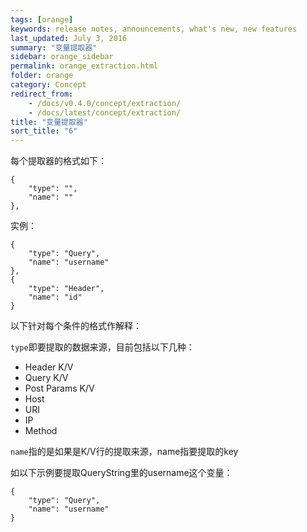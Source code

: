 ```yaml
---
tags: [orange]
keywords: release notes, announcements, what's new, new features
last_updated: July 3, 2016
summary: "变量提取器"
sidebar: orange_sidebar
permalink: orange_extraction.html
folder: orange
category: Concept
redirect_from:
    - /docs/v0.4.0/concept/extraction/
    - /docs/latest/concept/extraction/
title: "变量提取器"
sort_title: "6"
---
```




每个提取器的格式如下：

```
{
    "type": "",
    "name": ""
},
```

实例：

```
{
    "type": "Query",
    "name": "username"
},
{
    "type": "Header",
    "name": "id"
} 
```

以下针对每个条件的格式作解释：

`type`即要提取的数据来源，目前包括以下几种：


- Header K/V
- Query K/V
- Post Params K/V
- Host
- URI
- IP
- Method

`name`指的是如果是K/V行的提取来源，name指要提取的key


如以下示例要提取QueryString里的username这个变量：

```
{
    "type": "Query",
    "name": "username"
}
```


